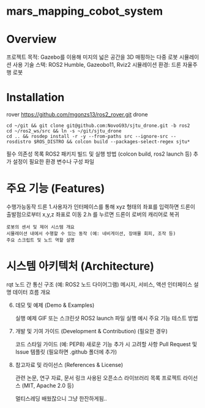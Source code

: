 # mars_mapping_cobot_system

# Overview
프로젝트 목적:  Gazebo를 이용해 미지의 넓은 공간을 3D 매핑하는 다중 로봇 시뮬레이션
사용 기술 스택: ROS2 Humble, Gazeobo11, Rviz2
시뮬레이션 환경: 드론 자율주행 로봇

# Installation

rover
https://github.com/mgonzs13/ros2_rover.git
drone

```
cd ~/git && git clone git@github.com:NovoG93/sjtu_drone.git -b ros2
cd ~/ros2_ws/src && ln -s ~/git/sjtu_drone
cd .. && rosdep install -r -y --from-paths src --ignore-src --rosdistro $ROS_DISTRO && colcon build --packages-select-regex sjtu*
```
필수 의존성 목록
    ROS2 패키지 빌드 및 실행 방법 (colcon build, ros2 launch 등)
    추가 설정이 필요한 환경 변수나 구성 파일

# 주요 기능 (Features)
수행가능동작
드론
  1.사용자가 인터페이스를 통해 xyz 형태의 좌표를 입력하면 드론이 출발점으로부터 x,y,z 좌표로 이동
  2.h 를 누르면 드론이 로버의 캐리어로 복귀 


    로봇의 센서 및 제어 시스템 개요
    시뮬레이션 내에서 수행할 수 있는 동작 (예: 네비게이션, 장애물 회피, 조작 등)
    주요 스크립트 및 노드 역할 설명

 # 시스템 아키텍처 (Architecture)
 rqt 
    노드 간 통신 구조 (예: ROS2 노드 다이어그램)
    메시지, 서비스, 액션 인터페이스 설명
    데이터 흐름 개요

6. 데모 및 예제 (Demo & Examples)

    실행 예제 GIF 또는 스크린샷
    ROS2 launch 파일 실행 예시
    주요 기능 테스트 방법

7. 개발 및 기여 가이드 (Development & Contribution) (필요한 경우)

    코드 스타일 가이드 (예: PEP8)
    새로운 기능 추가 시 고려할 사항
    Pull Request 및 Issue 템플릿 (필요하면 .github 폴더에 추가)

8. 참고자료 및 라이선스 (References & License)

    관련 논문, 연구 자료, 문서 링크
    사용된 오픈소스 라이브러리 목록
    프로젝트 라이선스 (MIT, Apache 2.0 등)

   멀티스레딩 배웠잖으니 그냥 한잔하게됨..
